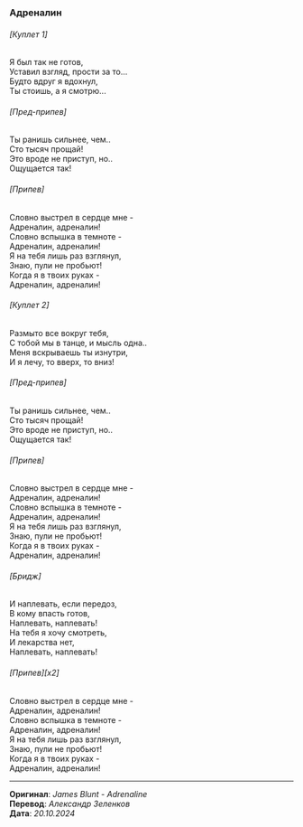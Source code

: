 ### Адреналин

###### [Куплет 1]

Я был так не готов, \
Уставил взгляд, прости за то... \
Будто вдруг я вдохнул, \
Ты стоишь, а я смотрю...

###### [Пред-припев]

Ты ранишь сильнее, чем.. \
Сто тысяч прощай! \
Это вроде не приступ, но.. \
Ощущается так!

###### [Припев]

Словно выстрел в сердце мне - \
Адреналин, адреналин! \
Словно вспышка в темноте - \
Адреналин, адреналин! \
Я на тебя лишь раз взглянул, \
Знаю, пули не пробьют! \
Когда я в твоих руках - \
Адреналин, адреналин!

###### [Куплет 2]

Размыто все вокруг тебя, \
С тобой мы в танце, и мысль одна.. \
Меня вскрываешь ты изнутри, \
И я лечу, то вверх, то вниз!

###### [Пред-припев]

Ты ранишь сильнее, чем.. \
Сто тысяч прощай! \
Это вроде не приступ, но.. \
Ощущается так!

###### [Припев]

Словно выстрел в сердце мне - \
Адреналин, адреналин! \
Словно вспышка в темноте - \
Адреналин, адреналин! \
Я на тебя лишь раз взглянул, \
Знаю, пули не пробьют! \
Когда я в твоих руках - \
Адреналин, адреналин!

###### [Бридж]

И наплевать, если передоз, \
В кому впасть готов, \
Наплевать, наплевать! \
На тебя я хочу смотреть, \
И лекарства нет, \
Наплевать, наплевать!

###### [Припев][x2]

Словно выстрел в сердце мне - \
Адреналин, адреналин! \
Словно вспышка в темноте - \
Адреналин, адреналин! \
Я на тебя лишь раз взглянул, \
Знаю, пули не пробьют! \
Когда я в твоих руках - \
Адреналин, адреналин!

---

**Оригинал**: _James Blunt - Adrenaline_ \
**Перевод**: _Александр Зеленков_ \
**Дата**: _20.10.2024_
